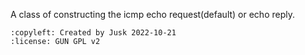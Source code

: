 A class of constructing the icmp echo request(default) or
    echo reply.

    :copyleft: Created by Jusk 2022-10-21
    :license: GUN GPL v2